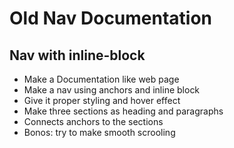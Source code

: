 # Old Nav Documentation
## Nav with inline-block

- Make a Documentation like web page
- Make a nav using anchors and inline block
- Give it proper styling and hover effect
- Make three sections as heading and paragraphs
- Connects anchors to the sections
- Bonos: try to make smooth scrooling
